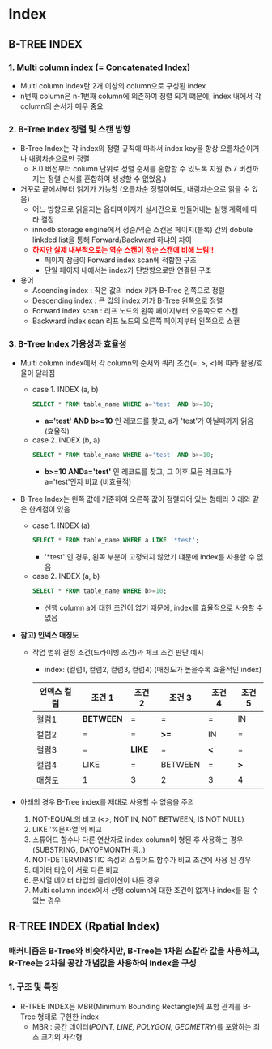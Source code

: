 # Index

## B-TREE INDEX 
### 1. Multi column index (= Concatenated Index)
- Multi column index란 2개 이상의 column으로 구성된 index
- n번째 column은 n-1번째 column에 의존하여 정렬 되기 떄문에, index 내에서 각 column의 순서가 매우 중요

### 2. B-Tree Index 정렬 및 스캔 방향
- B-Tree Index는 각 index의 정렬 규칙에 따라서 index key을 항상 오름차순이거나 내림차순으로만 정렬
  - 8.0 버전부터 column 단위로 정렬 순서를 혼합할 수 있도록 지원 (5.7 버전까지는 정렬 순서를 혼합하여 생성할 수 없었음.) 
- 거꾸로 끝에서부터 읽기가 가능함 (오름차순 정렬이여도, 내림차순으로 읽을 수 있음)
  - 어느 방향으로 읽을지는 옵티마이저가 실시간으로 만들어내는 실행 계획에 따라 결정
  - innodb storage engine에서 정순/역순 스캔은 페이지(블록) 간의 dobule linkded list을 통해 Forward/Backward 하냐의 차이
  - **<span style="color:red">하지만 실제 내부적으로는 역순 스캔이 정순 스캔에 비해 느림!!</span>**
    - 페이지 잠금이 Forward index scan에 적합한 구조
    - 단일 페이지 내에서는 index가 단방향으로만 연결된 구조 
- 용어
  - Ascending index : 작은 값의 index 키가 B-Tree 왼쪽으로 정렬
  - Descending index : 큰 값의 index 키가 B-Tree 왼쪽으로 정렬
  - Forward index scan : 리프 노드의 왼쪽 페이지부터 오른쪽으로 스캔
  - Backward index scan  리프 노드의 오른쪽 페이지부터 왼쪽으로 스캔


### 3. B-Tree Index 가용성과 효율성
- Multi column index에서 각 column의 순서와 쿼리 조건(=, >, <)에 따라 활용/효율이 달라짐
  - case 1. INDEX (a, b) 
    ``` sql
    SELECT * FROM table_name WHERE a='test' AND b>=10;
    ```
    - **a='test' AND b>=10** 인 레코드를 찾고, a가 'test'가 아닐때까지 읽음 (효율적)
  - case 2. INDEX (b, a)
    ``` sql
    SELECT * FROM table_name WHERE a='test' AND b>=10;
    ```
    - **b>=10 ANDa='test'** 인 레코드를 찾고, 그 이후 모든 레코드가 a='test'인지 비교 (비효율적)
- B-Tree Index는 왼쪽 값에 기준하여 오른쪽 값이 정렬되어 있는 형태라 아래와 같은 한계점이 있음
  - case 1. INDEX (a)
    ``` sql
    SELECT * FROM table_name WHERE a LIKE '*test';
    ```
    - '*test' 인 경우, 왼쪽 부분이 고정되지 않았기 떄문에 index를 사용할 수 없음
  - case 2. INDEX (a, b)
    ``` sql
    SELECT * FROM table_name WHERE b>=10;
    ```
    - 선행 column a에 대한 조건이 없기 때문에, index를 효율적으로 사용할 수 없음
- **참고) 인덱스 매칭도**
  - 작업 범위 결정 조건(드라이빙 조건)과 체크 조건 판단 예시
    - index: (컬럼1, 컬럼2, 컬럼3, 컬럼4) (매칭도가 높을수록 효율적인 index)

    | 인덱스 컬럼 | 조건 1 | 조건 2 | 조건 3 | 조건 4 | 조건 5 |
    | --- | --- | --- | --- | --- | --- |
    | 컬럼1 | **BETWEEN** | = | = | = | IN |
    | 컬럼2 | = | = | **>=** | IN | = |
    | 컬럼3 | = | **LIKE** | = | **<** | = |
    | 컬럼4 | LIKE | = | BETWEEN | = | **>** |
    | 매칭도 | 1 | 3 | 2 | 3 | 4 |

- 아래의 경우 B-Tree index를 제대로 사용할 수 없음을 주의
  1. NOT-EQUAL의 비교 (<>, NOT IN, NOT BETWEEN, IS NOT NULL)
  2. LIKE '%문자열'의 비교
  3. 스튜어드 함수나 다른 연산자로 index column이 형된 후 사용하는 경우 (SUBSTRING, DAYOFMONTH 등..)
  4. NOT-DETERMINISTIC 속성의 스튜어드 함수가 비교 조건에 사용 된 경우
  5. 데이터 타입이 서로 다른 비교
  6. 문자열 데이터 타입의 콜레이션이 다른 경우
  7. Multi column index에서 선행 column에 대한 조건이 없거나 index를 탈 수 없는 경우
    
## R-TREE INDEX (Rpatial Index)
### 매커니즘은 B-Tree와 비슷하지만, B-Tree는 1차원 스칼라 값을 사용하고, R-Tree는 2차원 공간 개념값을 사용하여 Index을 구성

### 1. 구조 및 특징
- R-TREE INDEX은 MBR(Minimum Bounding Rectangle)의 포함 관계를 B-Tree 형태로 구현한 index
  - MBR : 공간 데이터(_POINT, LINE, POLYGON, GEOMETRY_)를 포함하는 최소 크기의 사각형

